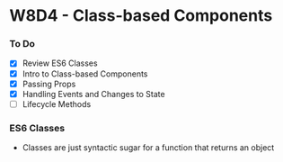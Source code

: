 # W8D4 - Class-based Components

### To Do
- [x] Review ES6 Classes
- [x] Intro to Class-based Components
- [x] Passing Props
- [x] Handling Events and Changes to State
- [ ] Lifecycle Methods

### ES6 Classes
* Classes are just syntactic sugar for a function that returns an object


















# 
